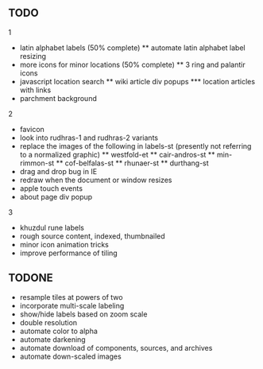 
TODO
----

1

* latin alphabet labels (50% complete)
** automate latin alphabet label resizing
* more icons for minor locations (50% complete)
** 3 ring and palantir icons
* javascript location search
** wiki article div popups
*** location articles with links
* parchment background

2

* favicon
* look into rudhras-1 and rudhras-2 variants
* replace the images of the following in labels-st (presently not referring to a normalized graphic)
** westfold-et
** cair-andros-st
** min-rimmon-st
** cof-belfalas-st
** rhunaer-st
** durthang-st
* drag and drop bug in IE
* redraw when the document or window resizes
* apple touch events
* about page div popup

3

* khuzdul rune labels
* rough source content, indexed, thumbnailed
* minor icon animation tricks
* improve performance of tiling

TODONE
------

* resample tiles at powers of two
* incorporate multi-scale labeling
* show/hide labels based on zoom scale
* double resolution
* automate color to alpha
* automate darkening
* automate download of components, sources, and archives
* automate down-scaled images

